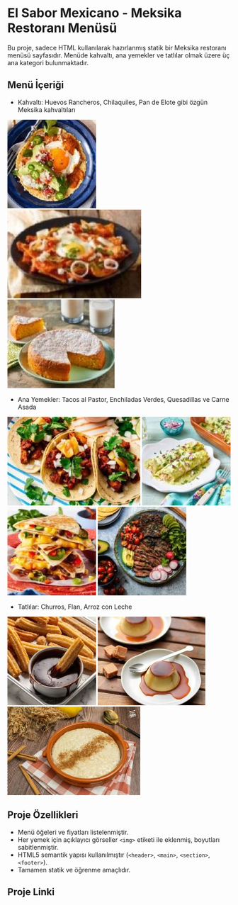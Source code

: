 # El Sabor Mexicano - Meksika Restoranı Menüsü

Bu proje, sadece HTML kullanılarak hazırlanmış statik bir Meksika restoranı menüsü sayfasıdır. Menüde kahvaltı, ana yemekler ve tatlılar olmak üzere üç ana kategori bulunmaktadır.

## Menü İçeriği

- Kahvaltı: Huevos Rancheros, Chilaquiles, Pan de Elote gibi özgün Meksika kahvaltıları

![Huevos Rancheros Görseli](huevosrancheros.jpg) 
![Chilaquiles Görseli](chilaquiles.jpg) 
![Pan de Elote Görseli](pandeelote.jpg)

- Ana Yemekler: Tacos al Pastor, Enchiladas Verdes, Quesadillas ve Carne Asada

![Tacos al Pastor Görseli](tacosalpastor.jpg) 
![Enchiladas Verdes Görseli](enchiladasverdes.jpg) 
![Quesadillas Görseli](quesadillas.jpg)
![Carne Asada Görseli](carneasada.jpg)

- Tatlılar: Churros, Flan, Arroz con Leche

![Churros Görseli](churros.jpg) 
![Flan Görseli](flan.jpg) 
![Arroz con Leche Görseli](arrozconleche.jpg)

## Proje Özellikleri

- Menü öğeleri ve fiyatları listelenmiştir.  
- Her yemek için açıklayıcı görseller `<img>` etiketi ile eklenmiş, boyutları sabitlenmiştir.  
- HTML5 semantik yapısı kullanılmıştır (`<header>`, `<main>`, `<section>`, `<footer>`).  
- Tamamen statik ve öğrenme amaçlıdır.

## Proje Linki



